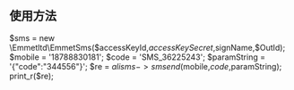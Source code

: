 ## 使用方法
$sms = new \Emmetltd\EmmetSms($accessKeyId,$accessKeySecret,$signName,$OutId);
$mobile = '18788830181';
$code   = 'SMS_36225243';
$paramString = '{"code":"344556"}';
$re = $alisms->smsend($mobile,$code,$paramString);
print_r($re);
